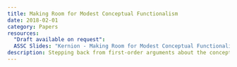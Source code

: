 ```yaml
---
title: Making Room for Modest Conceptual Functionalism
date: 2018-02-01
category: Papers
resources:
  "Draft available on request":
  ASSC Slides: "Kernion - Making Room for Modest Conceptual Functionalism - ASSC Slides.pdf"
description: Stepping back from first-order arguments about the conceptual connection between the phenomenal and the functional, I map out the logical space of views and demonstrate how the familiar difficulties of ‘immodest’ conceptual functionalism don’t carry over to a ‘modest’ version of the view.
---
```



